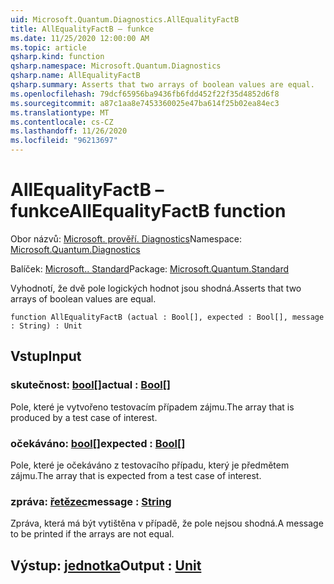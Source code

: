```yaml
---
uid: Microsoft.Quantum.Diagnostics.AllEqualityFactB
title: AllEqualityFactB – funkce
ms.date: 11/25/2020 12:00:00 AM
ms.topic: article
qsharp.kind: function
qsharp.namespace: Microsoft.Quantum.Diagnostics
qsharp.name: AllEqualityFactB
qsharp.summary: Asserts that two arrays of boolean values are equal.
ms.openlocfilehash: 79dcf65956ba9436fb6fdd452f22f35d4852d6f8
ms.sourcegitcommit: a87c1aa8e7453360025e47ba614f25b02ea84ec3
ms.translationtype: MT
ms.contentlocale: cs-CZ
ms.lasthandoff: 11/26/2020
ms.locfileid: "96213697"
---
```

# <a name="allequalityfactb-function"></a><span data-ttu-id="db9a9-102">AllEqualityFactB – funkce</span><span class="sxs-lookup"><span data-stu-id="db9a9-102">AllEqualityFactB function</span></span>

<span data-ttu-id="db9a9-103">Obor názvů: [Microsoft. prověří. Diagnostics](xref:Microsoft.Quantum.Diagnostics)</span><span class="sxs-lookup"><span data-stu-id="db9a9-103">Namespace: [Microsoft.Quantum.Diagnostics](xref:Microsoft.Quantum.Diagnostics)</span></span>

<span data-ttu-id="db9a9-104">Balíček: [Microsoft.. Standard](https://nuget.org/packages/Microsoft.Quantum.Standard)</span><span class="sxs-lookup"><span data-stu-id="db9a9-104">Package: [Microsoft.Quantum.Standard](https://nuget.org/packages/Microsoft.Quantum.Standard)</span></span>


<span data-ttu-id="db9a9-105">Vyhodnotí, že dvě pole logických hodnot jsou shodná.</span><span class="sxs-lookup"><span data-stu-id="db9a9-105">Asserts that two arrays of boolean values are equal.</span></span>

```qsharp
function AllEqualityFactB (actual : Bool[], expected : Bool[], message : String) : Unit
```


## <a name="input"></a><span data-ttu-id="db9a9-106">Vstup</span><span class="sxs-lookup"><span data-stu-id="db9a9-106">Input</span></span>

### <a name="actual--bool"></a><span data-ttu-id="db9a9-107">skutečnost: [bool](xref:microsoft.quantum.lang-ref.bool)[]</span><span class="sxs-lookup"><span data-stu-id="db9a9-107">actual : [Bool](xref:microsoft.quantum.lang-ref.bool)[]</span></span>

<span data-ttu-id="db9a9-108">Pole, které je vytvořeno testovacím případem zájmu.</span><span class="sxs-lookup"><span data-stu-id="db9a9-108">The array that is produced by a test case of interest.</span></span>


### <a name="expected--bool"></a><span data-ttu-id="db9a9-109">očekáváno: [bool](xref:microsoft.quantum.lang-ref.bool)[]</span><span class="sxs-lookup"><span data-stu-id="db9a9-109">expected : [Bool](xref:microsoft.quantum.lang-ref.bool)[]</span></span>

<span data-ttu-id="db9a9-110">Pole, které je očekáváno z testovacího případu, který je předmětem zájmu.</span><span class="sxs-lookup"><span data-stu-id="db9a9-110">The array that is expected from a test case of interest.</span></span>


### <a name="message--string"></a><span data-ttu-id="db9a9-111">zpráva: [řetězec](xref:microsoft.quantum.lang-ref.string)</span><span class="sxs-lookup"><span data-stu-id="db9a9-111">message : [String](xref:microsoft.quantum.lang-ref.string)</span></span>

<span data-ttu-id="db9a9-112">Zpráva, která má být vytištěna v případě, že pole nejsou shodná.</span><span class="sxs-lookup"><span data-stu-id="db9a9-112">A message to be printed if the arrays are not equal.</span></span>



## <a name="output--unit"></a><span data-ttu-id="db9a9-113">Výstup: [jednotka](xref:microsoft.quantum.lang-ref.unit)</span><span class="sxs-lookup"><span data-stu-id="db9a9-113">Output : [Unit](xref:microsoft.quantum.lang-ref.unit)</span></span>

